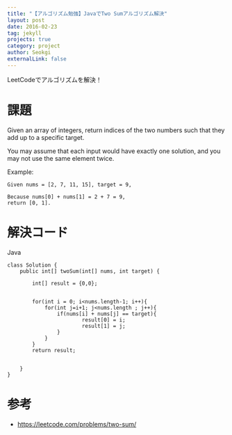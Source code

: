 ```yaml
---
title: "【アルゴリズム勉強】JavaでTwo Sumアルゴリズム解決"
layout: post
date: 2016-02-23
tag: jekyll
projects: true
category: project
author: Seokgi
externalLink: false
---
```


LeetCodeでアルゴリズムを解決！

# 課題
Given an array of integers, return indices of the two numbers such that they add up to a specific target.

You may assume that each input would have exactly one solution, and you may not use the same element twice.

Example:
```shell
Given nums = [2, 7, 11, 15], target = 9,

Because nums[0] + nums[1] = 2 + 7 = 9,
return [0, 1].
```

# 解決コード
Java

```shell
class Solution {
    public int[] twoSum(int[] nums, int target) {
        
        int[] result = {0,0};
        
        
        for(int i = 0; i<nums.length-1; i++){
            for(int j=i+1; j<nums.length ; j++){
                if(nums[i] + nums[j] == target){
                        result[0] = i;
                        result[1] = j;
                }
            }
        }
        return result;
        
        
    }
}

```



# 参考
- https://leetcode.com/problems/two-sum/

